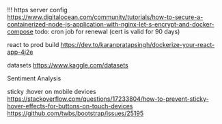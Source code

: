 !!! https server config
    https://www.digitalocean.com/community/tutorials/how-to-secure-a-containerized-node-js-application-with-nginx-let-s-encrypt-and-docker-compose
    todo: cron job for renewal (cert is valid for 90 days)


react to prod build
    https://dev.to/karanpratapsingh/dockerize-your-react-app-4j2e


datasets
    https://www.kaggle.com/datasets

Sentiment Analysis


sticky :hover on mobile devices
https://stackoverflow.com/questions/17233804/how-to-prevent-sticky-hover-effects-for-buttons-on-touch-devices
https://github.com/twbs/bootstrap/issues/25195